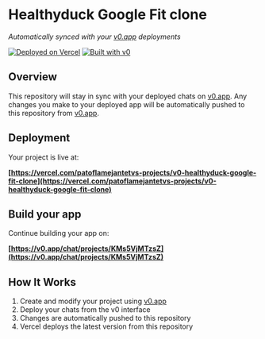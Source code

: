 # Healthyduck Google Fit clone

*Automatically synced with your [v0.app](https://v0.app) deployments*

[![Deployed on Vercel](https://img.shields.io/badge/Deployed%20on-Vercel-black?style=for-the-badge&logo=vercel)](https://vercel.com/patoflamejantetvs-projects/v0-healthyduck-google-fit-clone)
[![Built with v0](https://img.shields.io/badge/Built%20with-v0.app-black?style=for-the-badge)](https://v0.app/chat/projects/KMs5VjMTzsZ)

## Overview

This repository will stay in sync with your deployed chats on [v0.app](https://v0.app).
Any changes you make to your deployed app will be automatically pushed to this repository from [v0.app](https://v0.app).

## Deployment

Your project is live at:

**[https://vercel.com/patoflamejantetvs-projects/v0-healthyduck-google-fit-clone](https://vercel.com/patoflamejantetvs-projects/v0-healthyduck-google-fit-clone)**

## Build your app

Continue building your app on:

**[https://v0.app/chat/projects/KMs5VjMTzsZ](https://v0.app/chat/projects/KMs5VjMTzsZ)**

## How It Works

1. Create and modify your project using [v0.app](https://v0.app)
2. Deploy your chats from the v0 interface
3. Changes are automatically pushed to this repository
4. Vercel deploys the latest version from this repository
